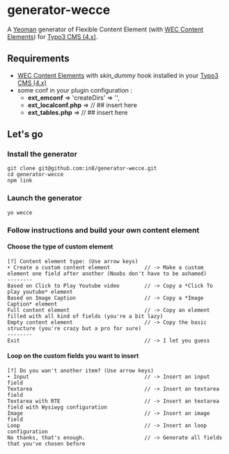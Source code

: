 # generator-wecce
A [Yeoman][1] generator of Flexible Content Element (with [WEC Content Elements][2]) for [Typo3 CMS (4.x)][3].

## Requirements

 - [WEC Content Elements][2] with *skin_dummy* hook installed in your [Typo3 CMS (4.x)][3]
 - some conf in your plugin configuration :
     - **ext_emconf** => 'createDirs' => '',
     - **ext_localconf.php** => // ## insert here
     - **ext_tables.php** => // ## insert here

## Let's go
### Install the generator
    git clone git@github.com:in8/generator-wecce.git
    cd generator-wecce
    npm link

### Launch the generator
    yo wecce

### Follow instructions and build your own content element
#### Choose the type of custom element
    [?] Content element type: (Use arrow keys)
    ‣ Create a custom content element           // -> Make a custom element one field after another (Noobs don't have to be ashamed)
    --------
    Based on Click to Play Youtube video        // -> Copy a *Click To play youtube* element
    Based on Image Caption                      // -> Copy a *Image Caption* element
    Full content element                        // -> Copy an element filled with all kind of fields (you're a bit lazy)
    Empty content element                       // -> Copy the basic structure (you're crazy but a pro for sure)
    --------
    Exit                                        // -> I let you guess
#### Loop on the custom fields you want to insert
    [?] Do you wan't another item? (Use arrow keys)
    ‣ Input                                     // -> Insert an input field
    Textarea                                    // -> Insert an textarea field
    Textarea with RTE                           // -> Insert an textarea field with Wysiwyg configuration
    Image                                       // -> Insert an image field
    Loop                                        // -> Insert an loop configuration
    No thanks, that's enough.                   // -> Generate all fields that you've chosen before

  [1]: http://yeoman.io
  [2]: http://typo3.org/extensions/repository/view/wec_contentelements
  [3]: http://typo3.org/